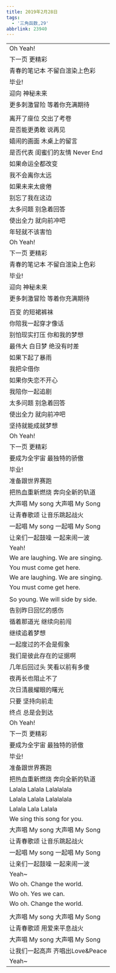 ```yaml
---
title: 2019年2月28日
tags:
  - '三角函数,29'
abbrlink: 23940
---
```

|      |
|--|
|Oh Yeah!|
|下一页 更精彩|
|青春的笔记本 不留白渲染上色彩|
|毕业!|
|迎向 神秘未来|
|更多刺激冒险 等着你充满期待|
|      |
|离开了座位 交出了考卷|
|是否能更勇敢 说再见|
|嬉闹的画面 木桌上的留言|
|是否代表 闺蜜们的友情 Never End|
|如果命运全都改变|
|我不会离你太远|
|如果未来太疲倦|
|别忘了我在这边|
|太多问题 别急着回答|
|使出全力 就向前冲吧|
|年轻就不该害怕|
|Oh Yeah!|
|下一页 更精彩|
|青春的笔记本 不留白渲染上色彩|
|毕业!|
|迎向 神秘未来|
|更多刺激冒险 等着你充满期待|
|      |
|百变 的短裙裤袜|
|你陪我一起穿才像话|
|别怕现实打压 你和我的梦想 |
|最伟大 白日梦 绝没有时差|
|如果下起了暴雨|
|我把伞借你|
|如果你失恋不开心 |
|我陪你一起追剧|
|太多问题 别急着回答|
|使出全力 就向前冲吧|
|坚持就能成就梦想|
|Oh Yeah!|
|下一页 更精彩|
|要成为全宇宙 最独特的骄傲|
|毕业!|
|准备跟世界赛跑|
|把热血重新燃烧 奔向全新的轨道|
|大声唱 My song 大声唱 My Song|
|让青春歌颂 让音乐跳起战火|
|一起唱 My song 一起唱 My Song|
|让亲们一起鼓噪 一起来闹一波|
|Yeah!|
|We are laughing. We are singing.|
|You must come get here.|
|We are laughing. We are singing.|
|You must come get here.|
|      |
|So young. We will side by side.|
|告别昨日回忆的感伤|
|循着那道光 继续向前闯|
|继续追着梦想|
|一起度过的不会是假象|
|我们是彼此存在的证据啊|
|几年后回过头 笑看以前有多傻|
|夜再长也阻止不了|
|次日清晨耀眼的曙光|
|只要 坚持向前走|
|终点 总是会到达|
|Oh Yeah!|
|下一页 更精彩|
|要成为全宇宙 最独特的骄傲|
|毕业!|
|准备跟世界赛跑|
|把热血重新燃烧 奔向全新的轨道|
|Lalala Lalala Lalalalala|
|Lalala Lalala Lalalalala|
|Lalala Lala Lalala|
|We sing this song for you.|
|大声唱 My song 大声唱 My Song|
|让青春歌颂 让音乐跳起战火|
|一起唱 My song 一起唱 My Song|
|让亲们一起鼓噪 一起来闹一波|
|Yeah~|
|Wo oh. Change the world.|
|Wo oh. Yes we can.|
|Wo oh. Change the world.|
|      |
|大声唱 My song 大声唱 My Song|
|让青春歌颂 用爱来平息战火|
|大声唱 My song 大声唱 My Song|
|让我们一起高声 齐唱出Love&Peace|
|Yeah~|